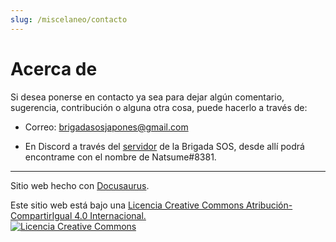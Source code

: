```yaml
---
slug: /miscelaneo/contacto
---
```

# Acerca de

Si desea ponerse en contacto ya sea para dejar algún comentario, sugerencia, contribución o alguna otra cosa, puede hacerlo a través de:

- Correo: brigadasosjapones@gmail.com

- En Discord a través del [servidor](https://discord.gg/ajWm26ADEj) de la Brigada SOS, desde allí podrá encontrame con el nombre de Natsume#8381.


--- 
Sitio web hecho con [Docusaurus](https://docusaurus.io/).

Este sitio web está bajo una <a rel="license" href="http://creativecommons.org/licenses/by-sa/4.0/">Licencia Creative Commons Atribución-CompartirIgual 4.0 Internacional.</a><br/><a rel="license" href="http://creativecommons.org/licenses/by-sa/4.0/"><img alt="Licencia Creative Commons" src="https://i.creativecommons.org/l/by-sa/4.0/88x31.png" /></a>